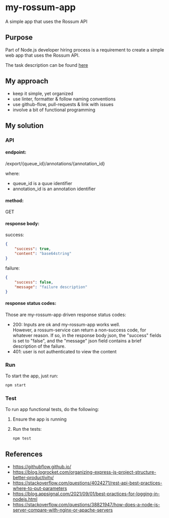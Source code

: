 # my-rossum-app
A simple app that uses the Rossum API

## Purpose

Part of Node.js developer hiring process is a requirement to create a simple web app that uses the Rossum API. 

The task description can be found [here](https://docs.google.com/document/d/1qIeffRqRqgc4kvGC0XvwfA-t_qtGAGXsxxGAjFMv7oU)

## My approach

- keep it simple, yet organized
- use linter, formatter & follow naming conventions
- use github-flow, pull-requests & link with issues
- involve a bit of functional programming

## My solution

### API

#### endpoint:

/export/{queue_id}/annotations/{annotation_id}

where:
- queue_id is a quue identifier
- annotation_id is an annotation identifier

#### method:

GET

#### response body:
success:
```json
{
    "success": true,
    "content": "base64string"
}
```
failure:
```json
{
    "success": false,
    "message": "failure description"
}
```

#### response status codes:

Those are my-rossum-app driven response status codes:

- 200: Inputs are ok and my-rossum-app works well.\
 However, a rossum-service can return a non-success code, for whatever reason. If so, in the response body json, the "success" fields is set to "false", and the "message" json field contains a brief description of the failure.
- 401: user is not authenticated to view the content

### Run

To start the app, just run:

```bash
npm start
```

### Test

To run app functional tests, do the following:

1. Ensure the app is running

2. Run the tests:
    ```bash
    npm test
    ```


## References

- https://githubflow.github.io/
- https://blog.logrocket.com/organizing-express-js-project-structure-better-productivity/
- https://stackoverflow.com/questions/4024271/rest-api-best-practices-where-to-put-parameters
- https://blog.appsignal.com/2021/09/01/best-practices-for-logging-in-nodejs.html
- https://stackoverflow.com/questions/38821947/how-does-a-node-js-server-compare-with-nginx-or-apache-servers



